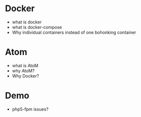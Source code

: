 Docker
======
* what is docker
* what is docker-compose
* Why individual containers instead of one bohonking container

Atom
====
* what is AtoM
* why AtoM?
* Why Docker?


Demo
====
* php5-fpm issues?
